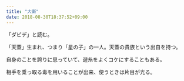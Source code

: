 ```yaml
---
title: "大衛"
date: 2018-08-30T18:37:52+09:00
---
```


<!--more-->

「ダビデ」と読む。

「天蓋」生まれ、つまり「星の子」の一人。天蓋の貴族という出自を持つ。

自身のことを誇りに思っていて、遊糸をよくコケにすることもある。

相手を乗っ取る毒を用いることが出来、使うときは片目が光る。
